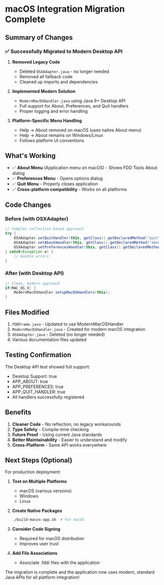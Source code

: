 # macOS Integration Migration Complete

## Summary of Changes

### ✅ Successfully Migrated to Modern Desktop API

1. **Removed Legacy Code**
   - Deleted `OSXAdapter.java` - no longer needed
   - Removed all fallback code
   - Cleaned up imports and dependencies

2. **Implemented Modern Solution**
   - `ModernMacOSHandler.java` using Java 9+ Desktop API
   - Full support for About, Preferences, and Quit handlers
   - Proper logging and error handling

3. **Platform-Specific Menu Handling**
   - Help → About removed on macOS (uses native About menu)
   - Help → About remains on Windows/Linux
   - Follows platform UI conventions

## What's Working

- ✅ **About Menu** (Application menu on macOS) - Shows FDD Tools About dialog
- ✅ **Preferences Menu** - Opens options dialog
- ✅ **Quit Menu** - Properly closes application
- ✅ **Cross-platform compatibility** - Works on all platforms

## Code Changes

### Before (with OSXAdapter)

```java
// Complex reflection-based approach
try {
    OSXAdapter.setQuitHandler(this, getClass().getDeclaredMethod("quit", (Class[]) null));
    OSXAdapter.setAboutHandler(this, getClass().getDeclaredMethod("about", (Class[]) null));
    OSXAdapter.setPreferencesHandler(this, getClass().getDeclaredMethod("options", (Class[]) null));
} catch(Exception e) {
    // Handle errors
}
```

### After (with Desktop API)

```java
// Clean, modern approach
if(MAC_OS_X) {
    ModernMacOSHandler.setupMacOSHandlers(this);
}
```

## Files Modified

1. `FDDFrame.java` - Updated to use ModernMacOSHandler
2. `ModernMacOSHandler.java` - Created for modern macOS integration
3. `OSXAdapter.java` - Deleted (no longer needed)
4. Various documentation files updated

## Testing Confirmation

The Desktop API test showed full support:

- Desktop Support: true
- APP_ABOUT: true
- APP_PREFERENCES: true
- APP_QUIT_HANDLER: true
- All handlers successfully registered

## Benefits

1. **Cleaner Code** - No reflection, no legacy workarounds
2. **Type Safety** - Compile-time checking
3. **Future Proof** - Using current Java standards
4. **Better Maintainability** - Easier to understand and modify
5. **Cross-Platform** - Same API works everywhere

## Next Steps (Optional)

For production deployment:

1. **Test on Multiple Platforms**
   - macOS (various versions)
   - Windows
   - Linux

2. **Create Native Packages**

   ```bash
   ./build-macos-app.sh  # For macOS
   ```

3. **Consider Code Signing**
   - Required for macOS distribution
   - Improves user trust

4. **Add File Associations**
   - Associate .fddi files with the application

The migration is complete and the application now uses modern, standard Java APIs for all platform integration!

